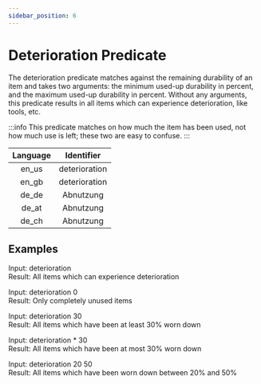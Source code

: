 ```yaml
---
sidebar_position: 6
---
```


# Deterioration Predicate

The deterioration predicate matches against the remaining durability of an item and takes two arguments: the minimum used-up durability in percent, and the maximum used-up durability in percent. Without any arguments, this predicate results in all items which can experience deterioration, like tools, etc.

:::info
This predicate matches on how much the item has been used, not how much use is left; these two are easy to confuse.
:::

| Language | Identifier |
|:--------:|:----------:|
| en_us | deterioration |
| en_gb | deterioration |
| de_de | Abnutzung |
| de_at | Abnutzung |
| de_ch | Abnutzung |

## Examples

Input: deterioration\
Result: All items which can experience deterioration

Input: deterioration 0\
Result: Only completely unused items

Input: deterioration 30\
Result: All items which have been at least 30% worn down

Input: deterioration * 30\
Result: All items which have been at most 30% worn down

Input: deterioration 20 50\
Result: All items which have been worn down between 20% and 50%